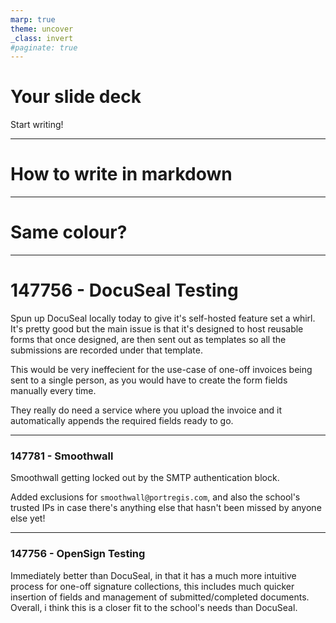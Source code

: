 ```yaml
---
marp: true
theme: uncover
_class: invert
#paginate: true
---
```


# Your slide deck

Start writing!

---
<!-- _backgroundColor: aqua -->
# How to write in markdown

---

# Same colour?

---

# 147756 - DocuSeal Testing
Spun up DocuSeal locally today to give it's self-hosted feature set a whirl. It's pretty good but the main issue is that it's designed to host reusable forms that once designed, are then sent out as templates so all the submissions are recorded under that template.

This would be very ineffecient for the use-case of one-off invoices being sent to a single person, as you would have to create the form fields manually every time.

They really do need a service where you upload the invoice and it automatically appends the required fields ready to go.
* * *
### 147781 - Smoothwall

Smoothwall getting locked out by the SMTP authentication block.

Added exclusions for `smoothwall@portregis.com`, and also the school's trusted IPs in case there's anything else that hasn't been missed by anyone else yet!

* * *
### 147756 - OpenSign Testing
Immediately better than DocuSeal, in that it has a much more intuitive process for one-off signature collections, this includes much quicker insertion of fields and management of submitted/completed documents. Overall, i think this is a closer fit to the school's needs than DocuSeal.
